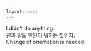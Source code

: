 ```yaml
---
layout: post
---
```


I didn't do anything.  
진짜 말도 안된다 뭐하는 짓인지.    
Change of orientation is needed.  